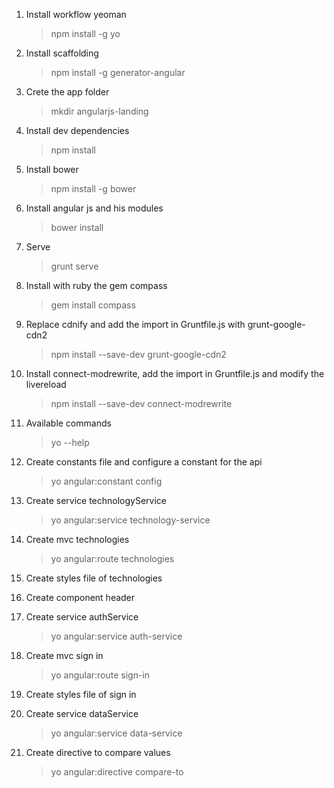 1. Install workflow yeoman

    > npm install -g yo

2. Install scaffolding

    > npm install -g generator-angular

3. Crete the app folder

    > mkdir angularjs-landing

4. Install dev dependencies

    > npm install

5. Install bower

    > npm install -g bower

6. Install angular js and his modules

    > bower install

7. Serve

    > grunt serve

8.  Install with ruby the gem compass

    > gem install compass

9. Replace cdnify and add the import in Gruntfile.js with grunt-google-cdn2

    > npm install --save-dev grunt-google-cdn2

10. Install connect-modrewrite, add the import in Gruntfile.js and modify the livereload

    > npm install --save-dev connect-modrewrite

11. Available commands

    > yo --help

12. Create constants file and configure a constant for the api

    > yo angular:constant config

13. Create service technologyService

    > yo angular:service technology-service

14. Create mvc technologies

    > yo angular:route technologies

15. Create styles file of technologies

16. Create component header

17. Create service authService

    > yo angular:service auth-service

18. Create mvc sign in

    > yo angular:route sign-in

19. Create styles file of sign in

20. Create service dataService

    > yo angular:service data-service

21. Create directive to compare values

    > yo angular:directive compare-to